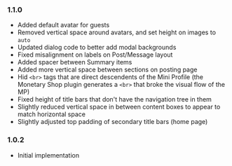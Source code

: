 ### 1.1.0
- Added default avatar for guests
- Removed vertical space around avatars, and set height on images to `auto`
- Updated dialog code to better add modal backgrounds
- Fixed misalignment on labels on Post/Message layout
- Added spacer between Summary items
- Added more vertical space between sections on posting page
- Hid `<br>` tags that are direct descendents of the Mini Profile
  (the Monetary Shop plugin generates a `<br>` that broke the visual flow of the MP)
- Fixed height of title bars that don't have the navigation tree in them
- Slightly reduced vertical space in between content boxes to appear to match horizontal space
- Slightly adjusted top padding of secondary title bars (home page)

### 1.0.2
- Initial implementation